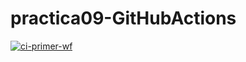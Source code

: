 # practica09-GitHubActions
[![ci-primer-wf](https://github.com/Luis56125/practica09-GitHubActions/actions/workflows/ci-primer-wf.yml/badge.svg)](https://github.com/Luis56125/practica09-GitHubActions/actions/workflows/ci-primer-wf.yml)

